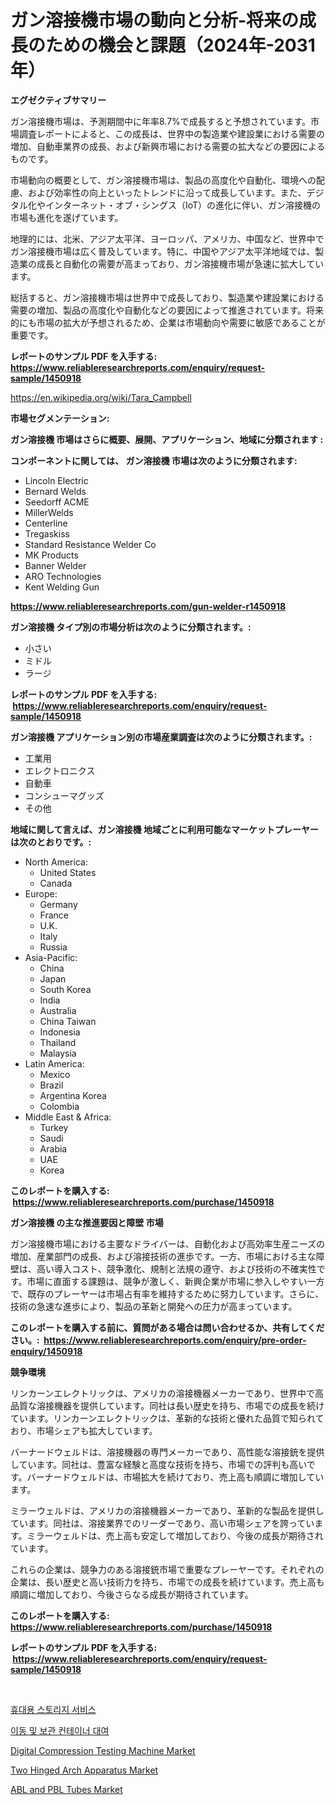 <p><h1>ガン溶接機市場の動向と分析-将来の成長のための機会と課題（2024年-2031年）</h1></p><p><strong>エグゼクティブサマリー</strong></p>
<p><p>ガン溶接機市場は、予測期間中に年率8.7%で成長すると予想されています。市場調査レポートによると、この成長は、世界中の製造業や建設業における需要の増加、自動車業界の成長、および新興市場における需要の拡大などの要因によるものです。</p><p>市場動向の概要として、ガン溶接機市場は、製品の高度化や自動化、環境への配慮、および効率性の向上といったトレンドに沿って成長しています。また、デジタル化やインターネット・オブ・シングス（IoT）の進化に伴い、ガン溶接機の市場も進化を遂げています。</p><p>地理的には、北米、アジア太平洋、ヨーロッパ、アメリカ、中国など、世界中でガン溶接機市場は広く普及しています。特に、中国やアジア太平洋地域では、製造業の成長と自動化の需要が高まっており、ガン溶接機市場が急速に拡大しています。</p><p>総括すると、ガン溶接機市場は世界中で成長しており、製造業や建設業における需要の増加、製品の高度化や自動化などの要因によって推進されています。将来的にも市場の拡大が予想されるため、企業は市場動向や需要に敏感であることが重要です。</p></p>
<p><strong>レポートのサンプル PDF を入手する: <a href="https://www.reliableresearchreports.com/enquiry/request-sample/1450918">https://www.reliableresearchreports.com/enquiry/request-sample/1450918</a></strong></p>
<p><a href="https://en.wikipedia.org/wiki/Tara_Campbell">https://en.wikipedia.org/wiki/Tara_Campbell</a></p>
<p><strong>市場セグメンテーション:</strong></p>
<p><strong> ガン溶接機 市場はさらに概要、展開、アプリケーション、地域に分類されます :</strong></p>
<p><strong>コンポーネントに関しては、 ガン溶接機 市場は次のように分類されます: &nbsp;</strong></p>
<p><ul><li>Lincoln Electric</li><li>Bernard Welds</li><li>Seedorff ACME</li><li>MillerWelds</li><li>Centerline</li><li>Tregaskiss</li><li>Standard Resistance Welder Co</li><li>MK Products</li><li>Banner Welder</li><li>ARO Technologies</li><li>Kent Welding Gun</li></ul></p>
<p><strong><a href="https://www.reliableresearchreports.com/gun-welder-r1450918">https://www.reliableresearchreports.com/gun-welder-r1450918</a></strong></p>
<p><strong> ガン溶接機 タイプ別の市場分析は次のように分類されます。:</strong></p>
<p><ul><li>小さい</li><li>ミドル</li><li>ラージ</li></ul></p>
<p><strong>レポートのサンプル PDF を入手する: &nbsp;<a href="https://www.reliableresearchreports.com/enquiry/request-sample/1450918">https://www.reliableresearchreports.com/enquiry/request-sample/1450918</a></strong></p>
<p><strong> ガン溶接機 アプリケーション別の市場産業調査は次のように分類されます。:</strong></p>
<p><ul><li>工業用</li><li>エレクトロニクス</li><li>自動車</li><li>コンシューマグッズ</li><li>その他</li></ul></p>
<p><strong>地域に関して言えば、ガン溶接機 地域ごとに利用可能なマーケットプレーヤーは次のとおりです。:</strong></p>
<p><ul>
    <li>
        North America:
        <ul>
            <li>United States</li>
            <li>Canada</li>
        </ul>
    </li>
    <li>
        Europe:
        <ul>
            <li>Germany</li>
            <li>France</li>
            <li>U.K.</li>
            <li>Italy</li>
            <li>Russia</li>
        </ul>
    </li>
    <li>
        Asia-Pacific:
        <ul>
            <li>China</li>
            <li>Japan</li>
            <li>South Korea</li>
            <li>India</li>
            <li>Australia</li>
            <li>China Taiwan</li>
            <li>Indonesia</li>
            <li>Thailand</li>
            <li>Malaysia</li>
        </ul>
    </li>
    <li>
        Latin America:
        <ul>
            <li>Mexico</li>
            <li>Brazil</li>
            <li>Argentina Korea</li>
            <li>Colombia</li>
        </ul>
    </li>
    <li>
        Middle East & Africa:
        <ul>
            <li>Turkey</li>
            <li>Saudi</li>
            <li>Arabia</li>
            <li>UAE</li>
            <li>Korea</li>
        </ul>
    </li>
    </ul></p>
<p><strong>このレポートを購入する: &nbsp;<a href="https://www.reliableresearchreports.com/purchase/1450918">https://www.reliableresearchreports.com/purchase/1450918</a></strong></p>
<p><strong>ガン溶接機 の主な推進要因と障壁 市場</strong></p>
<p><p>ガン溶接機市場における主要なドライバーは、自動化および高効率生産ニーズの増加、産業部門の成長、および溶接技術の進歩です。一方、市場における主な障壁は、高い導入コスト、競争激化、規制と法規の遵守、および技術の不確実性です。市場に直面する課題は、競争が激しく、新興企業が市場に参入しやすい一方で、既存のプレーヤーは市場占有率を維持するために努力しています。さらに、技術の急速な進歩により、製品の革新と開発への圧力が高まっています。</p></p>
<p><strong>このレポートを購入する前に、質問がある場合は問い合わせるか、共有してください。:&nbsp; <a href="https://www.reliableresearchreports.com/enquiry/pre-order-enquiry/1450918">https://www.reliableresearchreports.com/enquiry/pre-order-enquiry/1450918</a></strong></p>
<p><strong>競争環境</strong></p>
<p><p>リンカーンエレクトリックは、アメリカの溶接機器メーカーであり、世界中で高品質な溶接機器を提供しています。同社は長い歴史を持ち、市場での成長を続けています。リンカーンエレクトリックは、革新的な技術と優れた品質で知られており、市場シェアも拡大しています。</p><p>バーナードウェルドは、溶接機器の専門メーカーであり、高性能な溶接銃を提供しています。同社は、豊富な経験と高度な技術を持ち、市場での評判も高いです。バーナードウェルドは、市場拡大を続けており、売上高も順調に増加しています。</p><p>ミラーウェルドは、アメリカの溶接機器メーカーであり、革新的な製品を提供しています。同社は、溶接業界でのリーダーであり、高い市場シェアを誇っています。ミラーウェルドは、売上高も安定して増加しており、今後の成長が期待されています。</p><p>これらの企業は、競争力のある溶接銃市場で重要なプレーヤーです。それぞれの企業は、長い歴史と高い技術力を持ち、市場での成長を続けています。売上高も順調に増加しており、今後さらなる成長が期待されています。</p></p>
<p><strong>このレポートを購入する: &nbsp; <a href="https://www.reliableresearchreports.com/purchase/1450918">https://www.reliableresearchreports.com/purchase/1450918</a></strong></p>
<p><strong>レポートのサンプル PDF を入手する: &nbsp;<a href="https://www.reliableresearchreports.com/enquiry/request-sample/1450918">https://www.reliableresearchreports.com/enquiry/request-sample/1450918</a></strong><strong></strong></p>
<p>&nbsp;</p>
<p><p><a href="https://github.com/shampaakter36/Market-Research-Report-List-2/blob/main/180195328154.md">휴대용 스토리지 서비스</a></p><p><a href="https://github.com/LuckeyCorbin/Market-Research-Report-List-2/blob/main/994345628155.md">이동 및 보관 컨테이너 대여</a></p><p><a href="https://www.linkedin.com/pulse/digital-compression-testing-machine-industry-analysis-report-lpjae?trackingId=RIWUNuyNvcEhOOcTtij1FA%3D%3D">Digital Compression Testing Machine Market</a></p><p><a href="https://www.linkedin.com/pulse/market-forecast-global-two-hinged-arch-apparatus-trends-impact-gr2oe?trackingId=hOUzKUkpE%2BIkpA559PgUlw%3D%3D">Two Hinged Arch Apparatus Market</a></p><p><a href="https://github.com/josesg55/Market-Research-Report-List-3/blob/main/abl-and-pbl-tubes-market.md">ABL and PBL Tubes Market</a></p></p>